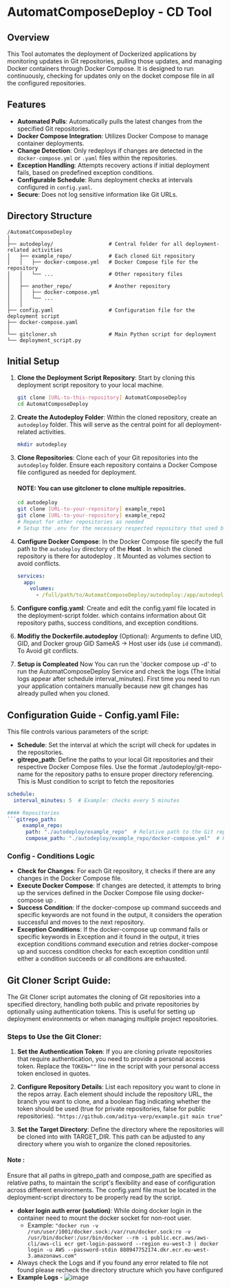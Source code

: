 # AutomatComposeDeploy - CD Tool

## Overview
This Tool automates the deployment of Dockerized applications by monitoring updates in Git repositories, pulling those updates, and managing Docker containers through Docker Compose. It is designed to run continuously, checking for updates only on the docket compose file in all the configured repositories.
## Features
- **Automated Pulls**: Automatically pulls the latest changes from the specified Git repositories.
- **Docker Compose Integration**: Utilizes Docker Compose to manage container deployments.
- **Change Detection**: Only redeploys if changes are detected in the `docker-compose.yml` or `.yaml` files within the repositories.
- **Exception Handling**: Attempts recovery actions if initial deployment fails, based on predefined exception conditions.
- **Configurable Schedule**: Runs deployment checks at intervals configured in `config.yaml`.
- **Secure**: Does not log sensitive information like Git URLs.

## Directory Structure
```
/AutomatComposeDeploy
│
├── autodeploy/                  # Central folder for all deployment-related activities
│   ├── example_repo/            # Each cloned Git repository
│   │   ├── docker-compose.yml   # Docker Compose file for the repository
│   │   └── ...                  # Other repository files
│   │
│   ├── another_repo/            # Another repository
│   │   ├── docker-compose.yml
│   │   └── ...
│   │
├── config.yaml                  # Configuration file for the deployment script
├── docker-compose.yaml                  
│
└── gitcloner.sh                 # Main Python script for deployment
└── deployment_script.py
```
## Initial Setup

1. **Clone the Deployment Script Repository**: Start by cloning this deployment script repository to your local machine.
    ```bash
    git clone [URL-to-this-repository] AutomatComposeDeploy
    cd AutomatComposeDeploy

    ```

2. **Create the Autodeploy Folder**: Within the cloned repository, create an `autodeploy` folder. This will serve as the central point for all deployment-related activities.

    ```bash
    mkdir autodeploy
    ```

3. **Clone Repositories**: Clone each of your Git repositories into the `autodeploy` folder. Ensure each repository contains a Docker Compose file configured as needed for deployment.
    #### NOTE: You can use gitcloner to clone multiple repositries.
    ```bash
    cd autodeploy
    git clone [URL-to-your-repository] example_repo1
    git clone [URL-to-your-repository] example_repo2
    # Repeat for other repositories as needed
    # Setup the .env for the necessary respected repository that used by docker-compose (Optional)
    ```

4. **Configure Docker Compose**: In the Docker Compose file specify the full path to the `autodeploy` directory of the **Host** . In which the cloned repository is there for autodeploy . It Mounted as volumes section to avoid conflicts.

    ```yaml
    services:
      app:
        volumes:
          - /full/path/to/AutomatComposeDeploy/autodeploy:/app/autodeploy
    ```
5. **Configure config.yaml**: Create and edit the config.yaml file located in the deployment-script folder. which contains information about Git repository paths, success conditions, and exception conditions.
   
6. **Modifiy the Dockerfile.autodeploy** (Optional): Arguments to define UID, GID, and Docker group GID SameAS -> Host user ids (use `id` command). To Avoid git conflicts.
   
7. **Setup is Compleated** Now You can run the 'docker compose up -d' to run the AutomatComposeDeploy Service and check the logs (The Initial logs appear after schedule interval_minutes). First time you need to run your application containers manually because new git changes has already pulled when you cloned.


## Configuration Guide - Config.yaml File: 
This file controls various parameters of the script:

- **Schedule**: Set the interval at which the script will check for updates in the repositories.
- **gitrepo_path**: Define the paths to your local Git repositories and their respective Docker Compose files. Use the format ./autodeploy/git-repo-name for the repository paths to ensure proper directory referencing. This is Must condition to script to fetch the repositories
```yaml
schedule:
  interval_minutes: 5  # Example: checks every 5 minutes

#### Repositories
```gitrepo_path:
     example_repo:
      path: "./autodeploy/example_repo"  # Relative path to the Git repository within autodeploy
      compose_path: "./autodeploy/example_repo/docker-compose.yml"  # Relative path to the Docker Compose file 
```

### Config - Conditions Logic
- **Check for Changes**: For each Git repository, it checks if there are any changes in the Docker Compose file.
- **Execute Docker Compose**: If changes are detected, it attempts to bring up the services defined in the Docker Compose file using docker-compose up .
- **Success Condition**: If the docker-compose up command succeeds and specific keywords are not found in the output, it considers the operation successful and moves to the next repository.
- **Exception Conditions**: If the docker-compose up command fails or specific keywords in Exception and it found in the output, it tries exception conditions command execution and retries docker-compose up and 
  success condition checks for each exception condition until either a condition succeeds or all conditions are exhausted.

## Git Cloner Script Guide:

The Git Cloner script automates the cloning of Git repositories into a specified directory, handling both public and private repositories by optionally using authentication tokens. This is useful for setting up deployment environments or when managing multiple project repositories.

### Steps to Use the Git Cloner:

1. **Set the Authentication Token**: If you are cloning private repositories that require authentication, you need to provide a personal access token. Replace the `TOKEN=""` line in the script with your personal access token enclosed in quotes.

2. **Configure Repository Details**: List each repository you want to clone in the repos array. Each element should include the repository URL, the branch you want to clone, and a boolean flag indicating whether the token should be used (true for private repositories, false for public repositories).
    `"https://github.com/aditya-verp/example.git main true"`  

3. **Set the Target Directory**: Define the directory where the repositories will be cloned into with TARGET_DIR. This path can be adjusted to any directory where you wish to organize the cloned repositories.





#### Note :
Ensure that all paths in gitrepo_path and compose_path are specified as relative paths, to maintain the script's flexibility and ease of configuration across different environments.
The config.yaml file must be located in the deployment-script directory to be properly read by the script.
- **doker login auth error (solution)**: While doing docker login in the container need to mount the docker socket for non-root user.
   - Example: `"docker run -v /run/user/1001/docker.sock:/var/run/docker.sock:ro -v /usr/bin/docker:/usr/bin/docker --rm -i public.ecr.aws/aws-cli/aws-cli ecr get-login-password --region eu-west-3 | docker login -u AWS --password-stdin 880947752174.dkr.ecr.eu-west-3.amazonaws.com"`
- Always check the Logs and if you found any error related to file not found please recheck the directory structure which you have configured
- **Example Logs** -
![image](https://github.com/aditya-verp/AutomatComposeDeploy/assets/124437522/2cf2c49d-d0d5-44ed-b6be-64d50fb49fbb)







